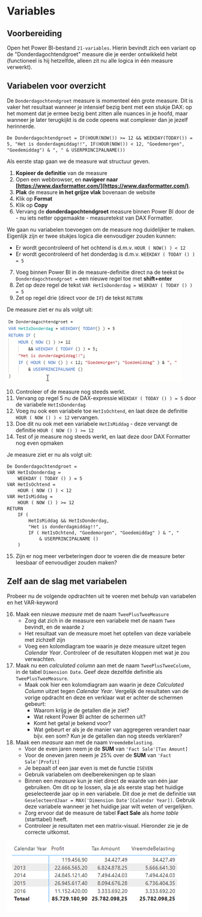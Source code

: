 # Variables

## Voorbereiding

Open het Power BI-bestand `21-variables`. Hierin bevindt zich een variant op de "Donderdagochtendgroet" measure die je eerder ontwikkeld hebt (functioneel is hij hetzelfde, alleen zit nu alle logica in één measure verwerkt).

## Variabelen voor overzicht

De `Donderdagochtendgroet` measure is momenteel één grote measure. Dit is vaker het resultaat wanneer je intensief bezig bent met een stukje DAX: op het moment dat je ermee bezig bent zitten alle nuances in je hoofd, maar wanneer je later terugkijkt is de code opeens wat complexer dan je jezelf herinnerde.

```dax
De Donderdagochtendgroet = IF(HOUR(NOW()) >= 12 && WEEKDAY(TODAY()) = 5, "Het is donderdagmiddag!!", IF(HOUR(NOW()) < 12, "Goedemorgen", "Goedemiddag") & ", " & USERPRINCIPALNAME())
```

Als eerste stap gaan we de measure wat structuur geven.

1. **Kopieer de definitie** van de measure
2. Open een webbrowser, en **navigeer naar [https://www.daxformatter.com/](https://www.daxformatter.com/)**.
3. **Plak** de measure **in het grijze vlak** bovenaan de website
4. Klik op **Format**
5. Klik op **Copy**
6. Vervang de **donderdagochtendgroet** measure binnen Power BI door de - nu iets netter opgemaakte - measuretekst van DAX Formatter.

We gaan nu variabelen toevoegen om de measure nog duidelijker te maken. Eigenlijk zijn er twee stukjes logica die eenvoudiger zouden kunnen:

* Er wordt gecontroleerd of het ochtend is d.m.v. `HOUR ( NOW() ) < 12`
* Er wordt gecontroleerd of het donderdag is d.m.v. `WEEKDAY ( TODAY () ) = 5`

7. Voeg binnen Power BI in de measure-definitie direct na de teekst `De Donderdagochtendgroet =` een nieuwe regel toe met **shift+enter**
8. Zet op deze regel de tekst `VAR HetIsDonderdag = WEEKDAY ( TODAY () ) = 5`
9. Zet op regel drie (direct voor de `IF`) de tekst `RETURN `

De measure ziet er nu als volgt uit:

![Eerste stap met VAR en RETURN](img/20-01-var-return-introductie.png)

10. Controleer of de measure nog steeds werkt.
11. Vervang op regel 5 nu de DAX-expressie `WEEKDAY ( TODAY () ) = 5` door de variabele `HetIsDonderdag`
12. Voeg nu ook een variabele toe `HetIsOchtend`, en laat deze de definitie `HOUR ( NOW () ) < 12` vervangen.
13. Doe dit nu ook met een variabele `HetIsMiddag` - deze vervangt de definitie `HOUR ( NOW () ) >= 12`
14. Test of je measure nog steeds werkt, en laat deze door DAX Formatter nog even opmaken

Je measure ziet er nu als volgt uit:

```dax
De Donderdagochtendgroet =
VAR HetIsDonderdag =
    WEEKDAY ( TODAY () ) = 5
VAR HetIsOchtend =
    HOUR ( NOW () ) < 12
VAR HetIsMiddag =
    HOUR ( NOW () ) >= 12
RETURN
    IF (
        HetIsMiddag && HetIsDonderdag,
        "Het is donderdagmiddag!!",
        IF ( HetIsOchtend, "Goedemorgen", "Goedemiddag" ) & ", "
            & USERPRINCIPALNAME ()
    )
```

15. Zijn er nog meer verbeteringen door te voeren die de measure beter leesbaar of eenvoudiger zouden maken?

## Zelf aan de slag met variabelen

Probeer nu de volgende opdrachten uit te voeren met behulp van variabelen en het VAR-keyword

16. Maak een nieuwe *measure* met de naam `TweePlusTweeMeasure`
    * Zorg dat zich in de measure een variabele met de naam `Twee`  bevindt, en de waarde `2`
    * Het resultaat van de measure moet het optellen van deze  variabele met zichzelf zijn
    * Voeg een kolomdiagram toe waarin je deze measure uitzet tegen *Calendar Year*. Controleer of de resultaten kloppen met wat je zou verwachten.
17. Maak nu een *calculated column* aan met de naam `TweePlusTweeColumn`, in de tabel `Dimension Date`. Geef deze dezelfde definitie als `TweePlusTweeMeasure`.
    * Maak ook hier een kolomdiagram aan waarin je deze *Calculated  Column* uitzet tegen *Calendar Year*. Vergelijk de resultaten van  de vorige opdracht en deze en verklaar wat er achter de schermen  gebeurt:
      * Waarom krijg je de getallen die je ziet?
      * Wat rekent Power BI achter de schermen uit?
      * Komt het getal je bekend voor?
      * Wat gebeurt er als je de manier van aggregeren verandert naar bijv. een som? Kun je de getallen dan nog steeds verklaren?
18. Maak een *measure* aan met de naam `VreemdeBelasting`.
    * Voor de even jaren neem je de **SUM** van `'Fact Sale'[Tax Amount]`
    * Voor de oneven jaren neem je 25% over de **SUM** van `'Fact Sale'[Profit]`
    * Je bepaalt of een jaar even is met de functie `ISEVEN`
    * Gebruik variabelen om deelberekeningen op te slaan
    * Binnen een *measure* kun je niet direct de waarde van één jaar gebruiken. Om dit op te lossen, sla je als eerste stap het huidige geselecteerde jaar op in een variabele. Dit doe je met de definitie `VAR GeselecteerdJaar = MAX('Dimension Date'[Calendar Year])`. Gebruik deze variabele wanneer je het huidige jaar wilt weten of vergelijken.
    * Zorg ervoor dat de measure de tabel **Fact Sale** als *home table* (starttabel) heeft.
    * Controleer je resultaten met een matrix-visual. Hieronder zie je de correcte uitkomst.

![Correcte uitkomst van de "vreemde belasting" opgave](img/20-02-correcte-uitkomst-vreemdebelasting.png)